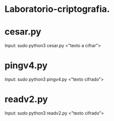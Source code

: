 # Laboratorio-criptografia.

# cesar.py
Input: sudo python3 cesar.py <"texto a cifrar"> <desplazamiento>

# pingv4.py
Input: sudo python3 pingv4.py <"texto cifrado">

# readv2.py
Input: sudo python3 readv2.py <"texto cifrado">